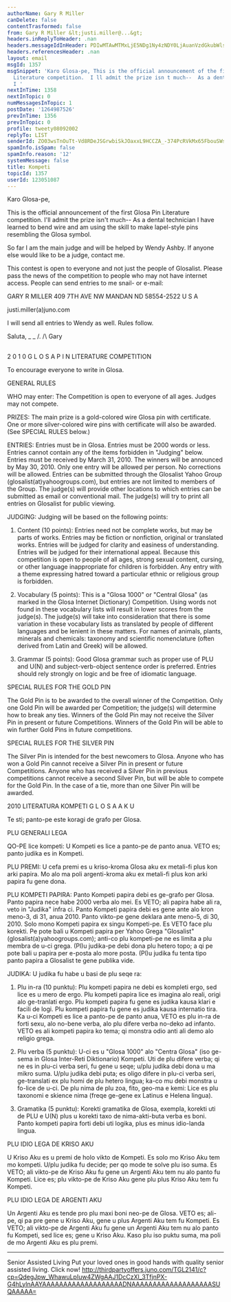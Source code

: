 ```yaml
---
authorName: Gary R Miller
canDelete: false
contentTrasformed: false
from: Gary R Miller &lt;justi.miller@...&gt;
headers.inReplyToHeader: .nan
headers.messageIdInHeader: PDIwMTAwMTMxLjE5NDg1Ny4zNDY0LjAuanVzdGkubWlsbGVyQGp1bm8uY29tPg==
headers.referencesHeader: .nan
layout: email
msgId: 1357
msgSnippet: 'Karo Glosa-pe, This is the official announcement of the first Glosa Pin
  Literature competition.  I ll admit the prize isn t much--  As a dental technician
  I '
nextInTime: 1358
nextInTopic: 0
numMessagesInTopic: 1
postDate: '1264987526'
prevInTime: 1356
prevInTopic: 0
profile: tweety08092002
replyTo: LIST
senderId: ZO03wsTnOuTt-Vd8RDeJSGrwbiSkJOaxxL9HCCZA_-374PcRVkMx65FbouSWs19K2nUDzDiqK8zJJMU2ZM-TYmV1sJDxFFJD1aBfrA
spamInfo.isSpam: false
spamInfo.reason: '12'
systemMessage: false
title: Kompeti
topicId: 1357
userId: 123051087
---
```


Karo Glosa-pe,

This is the official announcement of the first Glosa Pin Literature
competition.  I'll admit the prize isn't much--  As a dental technician I
have learned to bend wire and am using the skill to make lapel-style pins
resembling the Glosa symbol.

So far I am the main judge and will be helped by Wendy Ashby.  If anyone
else would like to be a judge, contact me.

This contest is open to everyone and not just the people of Glosalist. 
Please pass the news of the competition to people who may not have
internet access.  People can send entries to me snail- or e-mail:

 GARY  R  MILLER
 409  7TH  AVE  NW
 MANDAN  ND  58554-2522
 U  S  A

 justi.miller(a)juno.com

I will send all entries to Wendy as well.  Rules follow.

Saluta,
_ _
/.
/\   Gary
##




  2 0 1 0   G L O S A   P I N
  LITERATURE COMPETITION

To encourage everyone to write in Glosa.

 GENERAL RULES

WHO may enter:
 The Competition is open to everyone of all ages.  Judges may not
compete.

PRIZES:
 The main prize is a gold-colored wire Glosa pin with certificate.  One
or more silver-colored wire pins with certificate will also be awarded. 
(See SPECIAL RULES below.)

ENTRIES:
 Entries must be in Glosa.  Entries must be 2000 words or less.  Entries
cannot contain any of the items forbidden in "Judging" below.
 Entries must be received by March 31, 2010.  The winners will be
announced by May 30, 2010.  Only one entry will be allowed per person. 
No corrections will be allowed.
 Entries can be submitted through the Glosalist Yahoo Group
(glosalist(at)yahoogroups.com), but entries are not limited to members of
the Group.  The judge(s) will provide other locations to which entries
can be submitted as email or conventional mail.  The judge(s) will try to
print all entries on Glosalist for public viewing.

JUDGING:
 Judging will be based on the following points:

1) Content (10 points):
 Entries need not be complete works, but may be parts of works.
 Entries may be fiction or nonfiction, original or translated works.
 Entries will be judged for clarity and easiness of understanding.
 Entries will be judged for their international appeal.
 Because this competition is open to people of all ages, strong sexual
content, cursing, or other language inappropriate for children is
forbidden.
 Any entry with a theme expressing hatred toward a particular ethnic or
religious group is forbidden.

2) Vocabulary (5 points):
 This is a "Glosa 1000" or "Central Glosa" (as marked in the Glosa
Internet Dictionary) Competition.  Using words not found in these
vocabulary lists will result in lower scores from the judge(s).
 The judge(s) will take into consideration that there is some variation
in these vocabulary lists as translated by people of different languages
and be lenient in these matters.
 For names of animals, plants, minerals and chemicals: taxonomy and
scientific nomenclature (often derived from Latin and Greek) will be
allowed.

3) Grammar (5 points):
 Good Glosa grammar such as proper use of PLU and U(N) and
subject-verb-object sentence order is preferred.
 Entries should rely strongly on logic and be free of idiomatic language.

 SPECIAL RULES FOR THE GOLD PIN

 The Gold Pin is to be awarded to the overall winner of the Competition. 
Only one Gold Pin will be awarded per Competition; the judge(s) will
determine how to break any ties.  Winners of the Gold Pin may not receive
the Silver Pin in present or future Competitions.  Winners of the Gold
Pin will be able to win further Gold Pins in future competitions.

 SPECIAL RULES FOR THE SILVER PIN

 The Silver Pin is intended for the best newcomers to Glosa.  Anyone who
has won a Gold Pin cannot receive a Silver Pin in present or future
Competitions.  Anyone who has received a Silver Pin in previous
competitions cannot receive a second Silver Pin, but will be able to
compete for the Gold Pin.  In the case of a tie, more than one Silver Pin
will be awarded.



  2010 LITERATURA KOMPETI
  G L O S A   A K U

Te sti; panto-pe este koragi de grafo per Glosa.

 PLU GENERALI LEGA

QO-PE lice kompeti:
 U Kompeti es lice a panto-pe de panto anua.  VETO es; panto judika es in
Kompeti.

PLU PREMI:
 U cefa premi es u kriso-kroma Glosa aku ex metali-fi plus kon arki
papira.  Mo alo ma poli argenti-kroma aku ex metali-fi plus kon arki
papira fu gene dona.

PLU KOMPETI PAPIRA:
 Panto Kompeti papira debi es ge-grafo per Glosa.  Panto papira nece habe
2000 verba alo mei.  Es VETO; ali papira habe ali ra, veto in "Judika"
infra ci.
 Panto Kompeti papira debi es gene ante alo kron meno-3, di 31, anua
2010.  Panto vikto-pe gene deklara ante meno-5, di 30, 2010.  Solo mono
Kompeti papira ex singu Kompeti-pe.  Es VETO face plu korekti.
 Pe pote bali u Kompeti papira per Yahoo Grega "Glosalist"
(glosalist(a)yahoogroups.com); anti-co plu kompeti-pe ne es limita a plu
membra de u-ci grega.  (Pl)u judika-pe debi dona plu hetero topo; a qi pe
pote bali u papira per e-posta alo more posta.  (Pl)u judika fu tenta
tipo panto papira a Glosalist te gene publika vide.

JUDIKA:
 U judika fu habe u basi de plu seqe ra:

1) Plu in-ra (10 punktu):
 Plu kompeti papira ne debi es kompleti ergo, sed lice es u mero de ergo.
 Plu kompeti papira lice es imagina alo reali, origi alo ge-tranlati
ergo.
 Plu kompeti papira fu gene es judika kausa klari e facili de logi.
 Plu kompeti papira fu gene es judika kausa internatio tira.
 Ka u-ci Kompeti es lice a panto-pe de panto anua, VETO es plu in-ra de
forti sexu, alo no-bene verba, alo plu difere verba no-deko ad infanto.
 VETO es ali kompeti papira ko tema; qi monstra odio anti ali demo alo
religio grega.

2) Plu verba (5 punktu):
 U-ci es u "Glosa 1000" alo "Centra Glosa" (iso ge-sema in Glosa
Inter-Reti Diktionario) Kompeti.  Uti de plu difere verba; qi ne es in
plu-ci verba seri, fu gene u seqe; u/plu judika debi dona u ma mikro
suma.
 U/plu judika debi puta; es oligo difere in plu-ci verba seri,
ge-translati ex plu homi de plu hetero lingua; ka-co mu debi monstra u
fo-lice de u-ci.
 De plu nima de plu zoa, fito, geo-ma e kemi:  Lice es plu taxonomi e
skience nima (freqe ge-gene ex Latinus e Helena lingua).

3) Gramatika (5 punktu):
 Korekti gramatika de Glosa, exempla, korekti uti de PLU e U(N) plus u
korekti taxo de nima-akti-buta verba es boni.
 Panto kompeti papira forti debi uti logika, plus es minus idio-landa
lingua.

 PLU IDIO LEGA DE KRISO AKU

 U Kriso Aku es u premi de holo vikto de Kompeti.  Es solo mo Kriso Aku
tem mo kompeti.  U/plu judika fu decide; per qo mode te solve plu iso
suma.  Es VETO; ali vikto-pe de Kriso Aku fu gene un Argenti Aku tem nu
alo panto fu Kompeti.  Lice es; plu vikto-pe de Kriso Aku gene plu plus
Kriso Aku tem fu Kompeti.

 PLU IDIO LEGA DE ARGENTI AKU

 Un Argenti Aku es tende pro plu maxi boni neo-pe de Glosa.  VETO es;
ali-pe, qi pa pre gene u Kriso Aku, gene u plus Argenti Aku tem fu
Kompeti.  Es VETO; ali vikto-pe de Argenti Aku fu gene un Argenti Aku tem
nu alo panto fu Kompeti, sed lice es; gene u Kriso Aku.  Kaso plu iso
puktu suma, ma poli de mo Argenti Aku es plu premi.
____________________________________________________________
Senior Assisted Living
Put your loved ones in good hands with quality senior assisted living. Click now!
http://thirdpartyoffers.juno.com/TGL2141/c?cp=QdegJpw_WhawuLpIuw4ZWgAAJ1DcCzXl_3TfjnPX-G4hLylnAAYAAAAAAAAAAAAAAAAAAADNAAAAAAAAAAAAAAAAAAASUQAAAAA=

